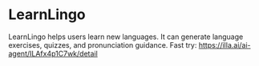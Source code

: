 # LearnLingo
LearnLingo helps users learn new languages. It can generate language exercises, quizzes, and pronunciation guidance.
Fast try: https://illa.ai/ai-agent/ILAfx4p1C7wk/detail
